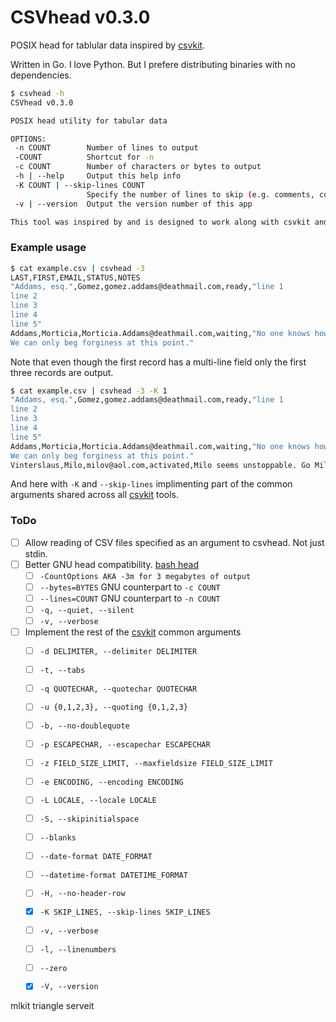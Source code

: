 CSVhead v0.3.0
==============

POSIX head for tablular data inspired by [csvkit][].

Written in Go. I love Python. But I prefere distributing binaries with no dependencies.

```bash
$ csvhead -h
CSVhead v0.3.0

POSIX head utility for tabular data

OPTIONS:
 -n COUNT        Number of lines to output
 -COUNT          Shortcut for -n
 -c COUNT        Number of characters or bytes to output
 -h | --help     Output this help info
 -K COUNT | --skip-lines COUNT
                 Specify the number of lines to skip (e.g. comments, copyright notices, empty rows).
 -v | --version  Output the version number of this app

This tool was inspired by and is designed to work along with csvkit and similar tools.

```

### Example usage

```bash
$ cat example.csv | csvhead -3
LAST,FIRST,EMAIL,STATUS,NOTES
"Addams, esq.",Gomez,gomez.addams@deathmail.com,ready,"line 1
line 2
line 3
line 4
line 5"
Addams,Morticia,Morticia.Addams@deathmail.com,waiting,"No one knows how long we've kept her waiting.
We can only beg forginess at this point."
```

Note that even though the first record has a multi-line field only the first three records are output.

```bash
$ cat example.csv | csvhead -3 -K 1
"Addams, esq.",Gomez,gomez.addams@deathmail.com,ready,"line 1
line 2
line 3
line 4
line 5"
Addams,Morticia,Morticia.Addams@deathmail.com,waiting,"No one knows how long we've kept her waiting.
We can only beg forginess at this point."
Vinterslaus,Milo,milov@aol.com,activated,Milo seems unstoppable. Go Milo!
```

And here with `-K` and `--skip-lines` implimenting part of the common arguments shared across all [csvkit][] tools.

### ToDo

* [ ] Allow reading of CSV files specified as an argument to csvhead. Not just stdin.
* [ ] Better GNU head compatibility. [bash head](https://ss64.com/bash/head.html)
	* [ ] `-CountOptions AKA -3m for 3 megabytes of output`
	* [ ] `--bytes=BYTES` GNU counterpart to `-c COUNT`
	* [ ] `--lines=COUNT` GNU counterpart to `-n COUNT`
	* [ ] `-q, --quiet, --silent`
	* [ ] `-v, --verbose`
* [ ] Implement the rest of the [csvkit][] common arguments
	* [ ] `-d DELIMITER, --delimiter DELIMITER`
	* [ ] `-t, --tabs`
	* [ ] `-q QUOTECHAR, --quotechar QUOTECHAR`
	* [ ] `-u {0,1,2,3}, --quoting {0,1,2,3}`
	* [ ] `-b, --no-doublequote`
	* [ ] `-p ESCAPECHAR, --escapechar ESCAPECHAR`
	* [ ] `-z FIELD_SIZE_LIMIT, --maxfieldsize FIELD_SIZE_LIMIT`
	* [ ] `-e ENCODING, --encoding ENCODING`
	* [ ] `-L LOCALE, --locale LOCALE`
	* [ ] `-S, --skipinitialspace`
	* [ ] `--blanks`
	* [ ] `--date-format DATE_FORMAT`
	* [ ] `--datetime-format DATETIME_FORMAT`
	* [ ] `-H, --no-header-row`
	* [x] `-K SKIP_LINES, --skip-lines SKIP_LINES`
	* [ ] `-v, --verbose`
	* [ ] `-l, --linenumbers`
	* [ ] `--zero`
	* [x] `-V, --version`


mlkit
triangle
serveit



[csvkit]: https://csvkit.readthedocs.io/

